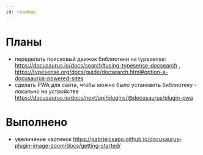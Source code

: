```yaml
---
id: roadmap
---
```

# Планы

- переделать поисковый движок библиотеки на typesense: https://docusaurus.io/docs/search#using-typesense-docsearch , https://typesense.org/docs/guide/docsearch.html#option-a-docusaurus-powered-sites
- сделать PWA для сайта, чтобы можно было установить библиотеку - локально на устройстве https://docusaurus.io/docs/next/api/plugins/@docusaurus/plugin-pwa

# Выполнено

- увеличение картинок https://gabrielcsapo.github.io/docusaurus-plugin-image-zoom/docs/getting-started/
